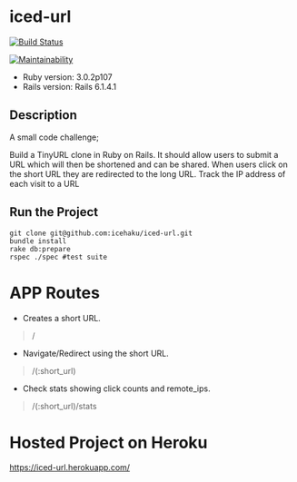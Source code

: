 # iced-url

[![Build Status](https://app.travis-ci.com/icehaku/iced-url.svg?branch=main)](https://app.travis-ci.com/icehaku/iced-url)

[![Maintainability](https://api.codeclimate.com/v1/badges/95f9e995aa45f54120c2/maintainability)](https://codeclimate.com/github/icehaku/iced-url/maintainability)

* Ruby version: 3.0.2p107
* Rails version: Rails 6.1.4.1

## Description
A small code challenge;

Build a TinyURL clone in Ruby on Rails.
It should allow users to submit a URL which will then be shortened and can be shared.
When users click on the short URL they are redirected to the long URL.
Track the IP address of each visit to a URL

## Run the Project

```console
git clone git@github.com:icehaku/iced-url.git
bundle install
rake db:prepare
rspec ./spec #test suite
```

# APP Routes
* Creates a short URL.
> /

* Navigate/Redirect using the short URL.
> /(:short_url)

* Check stats showing click counts and remote_ips.
> /(:short_url)/stats

# Hosted Project on Heroku

https://iced-url.herokuapp.com/
